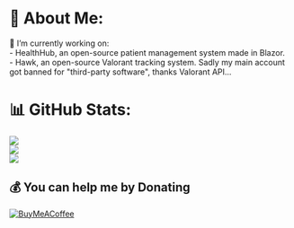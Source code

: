 # 💫 About Me:
🔭 I’m currently working on:<br>- HealthHub, an open-source patient management system made in Blazor.<br>- Hawk, an open-source Valorant tracking system. Sadly my main account got banned for "third-party software", thanks Valorant API...

# 📊 GitHub Stats:
![](https://github-readme-stats.vercel.app/api?username=benjamin-Keller&theme=dark&hide_border=false&include_all_commits=false&count_private=false)<br/>
![](https://github-readme-streak-stats.herokuapp.com/?user=benjamin-Keller&theme=dark&hide_border=false)<br/>
![](https://github-readme-stats.vercel.app/api/top-langs/?username=benjamin-Keller&theme=dark&hide_border=false&include_all_commits=false&count_private=false&layout=compact)

  ## 💰 You can help me by Donating
  [![BuyMeACoffee](https://img.shields.io/badge/Buy%20Me%20a%20Coffee-ffdd00?style=for-the-badge&logo=buy-me-a-coffee&logoColor=black)](https://buymeacoffee.com/https://www.buymeacoffee.com/nerdy) 

  
<!-- Proudly created with GPRM ( https://gprm.itsvg.in ) -->
